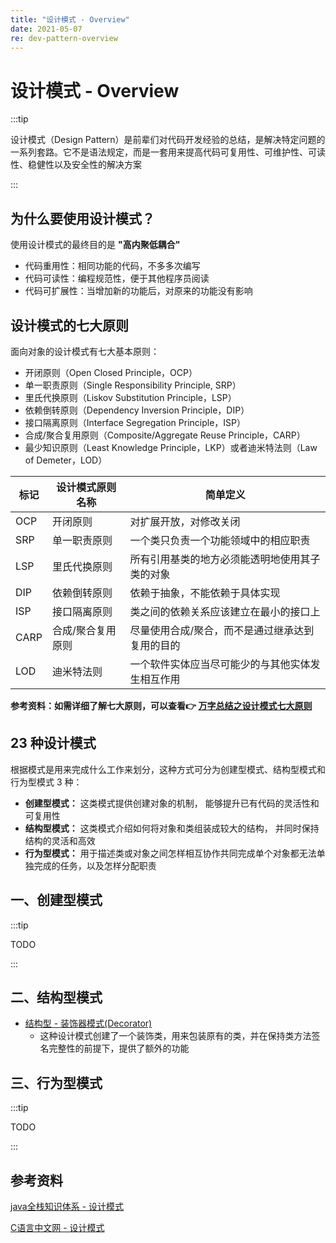 ```yaml
---
title: "设计模式 - Overview"
date: 2021-05-07
re: dev-pattern-overview
---
```


# 设计模式 - Overview

:::tip

设计模式（Design Pattern）是前辈们对代码开发经验的总结，是解决特定问题的一系列套路。它不是语法规定，而是一套用来提高代码可复用性、可维护性、可读性、稳健性以及安全性的解决方案

:::

## 为什么要使用设计模式？

使用设计模式的最终目的是 **"高内聚低耦合"**

- 代码重用性：相同功能的代码，不多多次编写
- 代码可读性：编程规范性，便于其他程序员阅读
- 代码可扩展性：当增加新的功能后，对原来的功能没有影响

## 设计模式的七大原则

面向对象的设计模式有七大基本原则：

- 开闭原则（Open Closed Principle，OCP）
- 单一职责原则（Single Responsibility Principle, SRP）
- 里氏代换原则（Liskov Substitution Principle，LSP）
- 依赖倒转原则（Dependency Inversion Principle，DIP）
- 接口隔离原则（Interface Segregation Principle，ISP）
- 合成/聚合复用原则（Composite/Aggregate Reuse Principle，CARP）
- 最少知识原则（Least Knowledge Principle，LKP）或者迪米特法则（Law of  Demeter，LOD）

| 标记 | 设计模式原则名称  | 简单定义                                         |
| ---- | ----------------- | ------------------------------------------------ |
| OCP  | 开闭原则          | 对扩展开放，对修改关闭                           |
| SRP  | 单一职责原则      | 一个类只负责一个功能领域中的相应职责             |
| LSP  | 里氏代换原则      | 所有引用基类的地方必须能透明地使用其子类的对象   |
| DIP  | 依赖倒转原则      | 依赖于抽象，不能依赖于具体实现                   |
| ISP  | 接口隔离原则      | 类之间的依赖关系应该建立在最小的接口上           |
| CARP | 合成/聚合复用原则 | 尽量使用合成/聚合，而不是通过继承达到复用的目的  |
| LOD  | 迪米特法则        | 一个软件实体应当尽可能少的与其他实体发生相互作用 |

**参考资料：如需详细了解七大原则，可以查看👉  [万字总结之设计模式七大原则](https://juejin.cn/post/6844904065806106632)**

## 23 种设计模式

根据模式是用来完成什么工作来划分，这种方式可分为创建型模式、结构型模式和行为型模式 3 种：

- **创建型模式：** 这类模式提供创建对象的机制， 能够提升已有代码的灵活性和可复用性
- **结构型模式：** 这类模式介绍如何将对象和类组装成较大的结构， 并同时保持结构的灵活和高效
- **行为型模式：** 用于描述类或对象之间怎样相互协作共同完成单个对象都无法单独完成的任务，以及怎样分配职责

## 一、创建型模式

:::tip

TODO

:::

## 二、结构型模式

- [结构型 - 装饰器模式(Decorator)](/passages/dev-decorator-pattern.html)
  - 这种设计模式创建了一个装饰类，用来包装原有的类，并在保持类方法签名完整性的前提下，提供了额外的功能

## 三、行为型模式

:::tip

TODO

:::

## 参考资料

[java全栈知识体系 - 设计模式](https://www.pdai.tech/md/dev-spec/pattern/1_overview.html)

[C语言中文网 - 设计模式](http://c.biancheng.net/view/1317.html)
